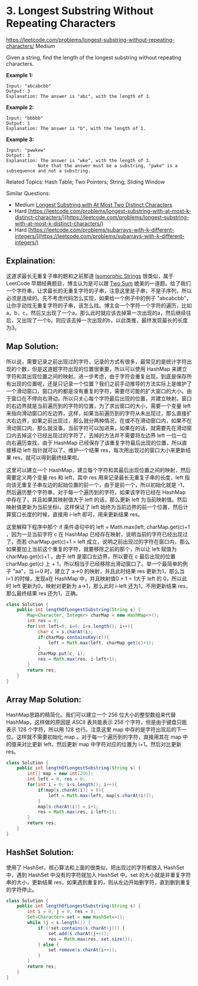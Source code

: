 # 3. Longest Substring Without Repeating Characters
<https://leetcode.com/problems/longest-substring-without-repeating-characters/>
Medium

Given a string, find the length of the longest substring without repeating characters.

**Example 1:**

    Input: "abcabcbb"
    Output: 3 
    Explanation: The answer is "abc", with the length of 3. 

**Example 2:**

    Input: "bbbbb"
    Output: 1
    Explanation: The answer is "b", with the length of 1.

**Example 3:**

    Input: "pwwkew"
    Output: 3
    Explanation: The answer is "wke", with the length of 3. 
                Note that the answer must be a substring, "pwke" is a subsequence and not a substring.

Related Topics: Hash Table; Two Pointers; String; Sliding Window

Similar Questions: 
* Medium [Longest Substring with At Most Two Distinct Characters](https://leetcode.com/problems/longest-substring-with-at-most-two-distinct-characters/)
* Hard [https://leetcode.com/problems/longest-substring-with-at-most-k-distinct-characters/](https://leetcode.com/problems/longest-substring-with-at-most-k-distinct-characters/)
* Hard [https://leetcode.com/problems/subarrays-with-k-different-integers/](https://leetcode.com/problems/subarrays-with-k-different-integers/)

## Explaination: 
这道求最长无重复子串的题和之前那道 [Isomorphic Strings](https://leetcode.com/problems/isomorphic-strings/) 很类似，属于 LeetCode 早期经典题目，博主认为是可以跟 [Two Sum](https://leetcode.com/problems/two-sum/) 媲美的一道题。给了我们一个字符串，让求最长的无重复字符的子串，注意这里是子串，不是子序列，所以必须是连续的。先不考虑代码怎么实现，如果给一个例子中的例子 "abcabcbb"，让你手动找无重复字符的子串，该怎么找。博主会一个字符一个字符的遍历，比如 a，b，c，然后又出现了一个a，那么此时就应该去掉第一次出现的a，然后继续往后，又出现了一个b，则应该去掉一次出现的b，以此类推，最终发现最长的长度为3。

## Map Solution: 
所以说，需要记录之前出现过的字符，记录的方式有很多，最常见的是统计字符出现的个数，但是这道题字符出现的位置很重要，所以可以使用 HashMap 来建立字符和其出现位置之间的映射。进一步考虑，由于字符会重复出现，到底是保存所有出现的位置呢，还是只记录一个位置？我们之前手动推导的方法实际上是维护了一个滑动窗口，窗口内的都是没有重复的字符，需要尽可能的扩大窗口的大小。由于窗口在不停向右滑动，所以只关心每个字符最后出现的位置，并建立映射。窗口的右边界就是当前遍历到的字符的位置，为了求出窗口的大小，需要一个变量 left 来指向滑动窗口的左边界，这样，如果当前遍历到的字符从未出现过，那么直接扩大右边界，如果之前出现过，那么就分两种情况，在或不在滑动窗口内，如果不在滑动窗口内，那么就没事，当前字符可以加进来，如果在的话，就需要先在滑动窗口内去掉这个已经出现过的字符了，去掉的方法并不需要将左边界 left 一位一位向右遍历查找，由于 HashMap 已经保存了该重复字符最后出现的位置，所以直接移动 left 指针就可以了。维护一个结果 res，每次用出现过的窗口大小来更新结果 res，就可以得到最终结果啦。

这里可以建立一个 HashMap，建立每个字符和其最后出现位置之间的映射，然后需要定义两个变量 res 和 left，其中 res 用来记录最长无重复子串的长度，left 指向该无重复子串左边的起始位置的前一个，由于是前一个，所以初始化就是 -1，然后遍历整个字符串，对于每一个遍历到的字符，如果该字符已经在 HashMap 中存在了，并且如果其映射值大于 left 的话，那么更新 left 为当前映射值。然后映射值更新为当前坐标i，这样保证了 left 始终为当前边界的前一个位置，然后计算窗口长度的时候，直接用 i-left 即可，用来更新结果 res。

这里解释下程序中那个 if 条件语句中的 left = Math.max(left, charMap.get(c)+1 ，因为一旦当前字符 c 在 HashMap 已经存在映射，说明当前的字符已经出现过了，而若 charMap.get(c)+1 > left 成立，说明之前出现过的字符在窗口内，那么如果要加上当前这个重复的字符，就要移除之前的那个，所以让 left 赋值为 charMap.get(c)+1 ，由于 left 是窗口左边界，所以要在 c 最后出现的位置 charMap.get(c) 上 + 1，所以相当于已经移除出滑动窗口了。举一个最简单的例子 "aa"，当 i=0 时，建立了 a->0 的映射，并且此时结果 res 更新为1，那么当 i=1 的时候，发现a在 HashMap 中，并且映射值0 + 1 = 1大于 left 的 0，所以此时 left 更新为0，映射对更新为 a->1，那么此时 i-left 还为1，不用更新结果 res，那么最终结果 res 还为1，正确。

```java
class Solution {
    public int lengthOfLongestSubstring(String s) {
        Map<Character, Integer> charMap = new HashMap<>();
        int res = 0;
        for(int left=0, i=0; i<s.length(); i++){
            char c = s.charAt(i);
            if(charMap.containsKey(c)){
                left = Math.max(left, charMap.get(c)+1);
            }
            charMap.put(c, i);
            res = Math.max(res, i-left+1);
        }
        return res;
    }
}
```

## Array Map Solution: 
HashMap思路的精简化。我们可以建立一个 256 位大小的整型数组来代替 HashMap，这样做的原因是 ASCII 表共能表示 256 个字符，但是由于键盘只能表示 128 个字符，所以用 128 也行。注意这里 map 中存的是字符出现后的下一位。这样就不需要初始化 map 。对于每一个遍历到的字符，直接用其在 map 中的值来对比更新 left，然后更新 map 中字符对应的位置为 i+1。然后对比更新 res。


```java
class Solution {
    public int lengthOfLongestSubstring(String s) {
        int[] map = new int[256];
        int left = 0, res = 0;
        for(int i = 0; i<s.length(); i++){
            if(map[s.charAt(i)] > 0){
                left = Math.max(left, map[s.charAt(i)]);
            }
            map[s.charAt(i)] = i+1;
            res = Math.max(res, i-left+1);
        }
        return res;
    }
}
```

## HashSet Solution: 

使用了 HashSet，核心算法和上面的很类似，把出现过的字符都放入 HashSet 中，遇到 HashSet 中没有的字符就加入 HashSet 中。set 的大小就是非重复字符串的大小，更新结果 res，如果遇到重复的，则从左边开始删字符，直到删到重复的字符停止。

```java
class Solution {
    public int lengthOfLongestSubstring(String s) {
        int i = 0, j = 0, res = 0;
        Set<Character> set = new HashSet<>();
        while (j < s.length()) {
            if (!set.contains(s.charAt(j))) {
                set.add(s.charAt(j++));
                res = Math.max(res, set.size());
            } else {
                set.remove(s.charAt(i++));
            }
        }
        return res;
    }
}
```